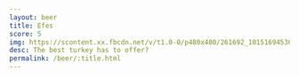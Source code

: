 ```yaml
---
layout: beer
title: Efes
score: 5
img: https://scontent.xx.fbcdn.net/v/t1.0-0/p480x480/261692_10151694536343745_1620675105_n.jpg?oh=6b8f2981d82526aec139c4bfe5432f6d&oe=58CADC98
desc: The best turkey has to offer?
permalink: /beer/:title.html
---
```

